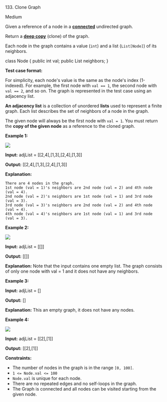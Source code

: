 133\. Clone Graph

Medium

Given a reference of a node in a **[connected](https://en.wikipedia.org/wiki/Connectivity_(graph_theory)#Connected_graph)** undirected graph.

Return a [**deep copy**](https://en.wikipedia.org/wiki/Object_copying#Deep_copy) (clone) of the graph.

Each node in the graph contains a value (`int`) and a list (`List[Node]`) of its neighbors.

class Node { public int val; public List<Node> neighbors; } 

**Test case format:**

For simplicity, each node's value is the same as the node's index (1-indexed). For example, the first node with `val == 1`, the second node with `val == 2`, and so on. The graph is represented in the test case using an adjacency list.

**An adjacency list** is a collection of unordered **lists** used to represent a finite graph. Each list describes the set of neighbors of a node in the graph.

The given node will always be the first node with `val = 1`. You must return the **copy of the given node** as a reference to the cloned graph.

**Example 1:**

![](https://assets.leetcode.com/uploads/2019/11/04/133_clone_graph_question.png)

**Input:** adjList = [[2,4],[1,3],[2,4],[1,3]]

**Output:** [[2,4],[1,3],[2,4],[1,3]]

**Explanation:**

    There are 4 nodes in the graph.
    1st node (val = 1)'s neighbors are 2nd node (val = 2) and 4th node (val = 4).
    2nd node (val = 2)'s neighbors are 1st node (val = 1) and 3rd node (val = 3).
    3rd node (val = 3)'s neighbors are 2nd node (val = 2) and 4th node (val = 4).
    4th node (val = 4)'s neighbors are 1st node (val = 1) and 3rd node (val = 3). 

**Example 2:**

![](https://assets.leetcode.com/uploads/2020/01/07/graph.png)

**Input:** adjList = [[]]

**Output:** [[]]

**Explanation:** Note that the input contains one empty list. The graph consists of only one node with val = 1 and it does not have any neighbors. 

**Example 3:**

**Input:** adjList = []

**Output:** []

**Explanation:** This an empty graph, it does not have any nodes. 

**Example 4:**

![](https://assets.leetcode.com/uploads/2020/01/07/graph-1.png)

**Input:** adjList = [[2],[1]]

**Output:** [[2],[1]] 

**Constraints:**

*   The number of nodes in the graph is in the range `[0, 100]`.
*   `1 <= Node.val <= 100`
*   `Node.val` is unique for each node.
*   There are no repeated edges and no self-loops in the graph.
*   The Graph is connected and all nodes can be visited starting from the given node.